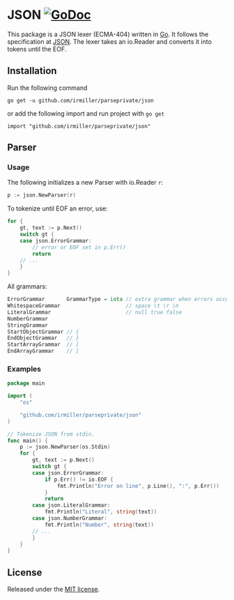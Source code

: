 # JSON [![GoDoc](http://godoc.org/github.com/irmiller/parseprivate/json?status.svg)](http://godoc.org/github.com/irmiller/parseprivate/json)

This package is a JSON lexer (ECMA-404) written in [Go][1]. It follows the specification at [JSON](http://json.org/). The lexer takes an io.Reader and converts it into tokens until the EOF.

## Installation
Run the following command

	go get -u github.com/irmiller/parseprivate/json

or add the following import and run project with `go get`

	import "github.com/irmiller/parseprivate/json"

## Parser
### Usage
The following initializes a new Parser with io.Reader `r`:
``` go
p := json.NewParser(r)
```

To tokenize until EOF an error, use:
``` go
for {
	gt, text := p.Next()
	switch gt {
	case json.ErrorGrammar:
		// error or EOF set in p.Err()
		return
	// ...
	}
}
```

All grammars:
``` go
ErrorGrammar       GrammarType = iota // extra grammar when errors occur
WhitespaceGrammar                     // space \t \r \n
LiteralGrammar                        // null true false
NumberGrammar
StringGrammar
StartObjectGrammar // {
EndObjectGrammar   // }
StartArrayGrammar  // [
EndArrayGrammar    // ]
```

### Examples
``` go
package main

import (
	"os"

	"github.com/irmiller/parseprivate/json"
)

// Tokenize JSON from stdin.
func main() {
	p := json.NewParser(os.Stdin)
	for {
		gt, text := p.Next()
		switch gt {
		case json.ErrorGrammar:
			if p.Err() != io.EOF {
				fmt.Println("Error on line", p.Line(), ":", p.Err())
			}
			return
		case json.LiteralGrammar:
			fmt.Println("Literal", string(text))
		case json.NumberGrammar:
			fmt.Println("Number", string(text))
		// ...
		}
	}
}
```

## License
Released under the [MIT license](https://github.com/irmiller/parseprivate/blob/master/LICENSE.md).

[1]: http://golang.org/ "Go Language"
